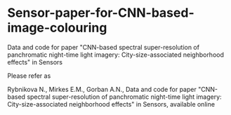 # Sensor-paper-for-CNN-based-image-colouring
Data and code for paper "CNN-based spectral super-resolution of panchromatic night-time light imagery: City-size-associated neighborhood effects" in Sensors

Please refer as

Rybnikova N.,  Mirkes E.M., Gorban A.N.,  Data and code for paper "CNN-based spectral super-resolution of panchromatic night-time light imagery: City-size-associated neighborhood effects" in Sensors, available online 
